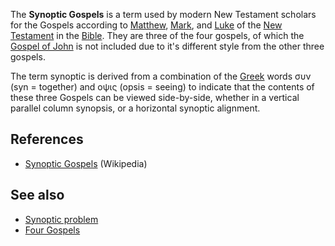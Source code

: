 The **Synoptic Gospels** is a term used by modern New Testament
scholars for the Gospels according to
[Matthew](Gospel_of_Matthew "Gospel of Matthew"),
[Mark](Gospel_of_Mark "Gospel of Mark"), and
[Luke](Gospel_of_Luke "Gospel of Luke") of the
[New Testament](New_Testament "New Testament") in the
[Bible](Bible "Bible"). They are three of the four gospels, of
which the [Gospel of John](Gospel_of_John "Gospel of John") is not
included due to it's different style from the other three gospels.

The term synoptic is derived from a combination of the
[Greek](Greek "Greek") words συν (syn = together) and οψις (opsis =
seeing) to indicate that the contents of these three Gospels can be
viewed side-by-side, whether in a vertical parallel column
synopsis, or a horizontal synoptic alignment.


## References

-   [Synoptic Gospels](http://www.wikipedia.org/wiki/Synoptic_Gospels "wikipedia:Synoptic Gospels")
    (Wikipedia)

## See also

-   [Synoptic problem](Synoptic_problem "Synoptic problem")
-   [Four Gospels](Four_Gospels "Four Gospels")



